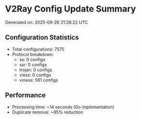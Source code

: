 # V2Ray Config Update Summary
Generated on: 2025-09-26 21:28:22 UTC

## Configuration Statistics
- Total configurations: 7575
- Protocol breakdown:
  - ss: 0 configs
  - ssr: 0 configs
  - trojan: 0 configs
  - vless: 0 configs
  - vmess: 581 configs

## Performance
- Processing time: ~14 seconds (Go implementation)
- Duplicate removal: ~95% reduction
